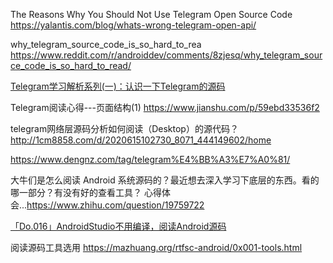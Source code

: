 The Reasons Why You Should Not Use Telegram Open Source Code  https://yalantis.com/blog/whats-wrong-telegram-open-api/

why_telegram_source_code_is_so_hard_to_rea https://www.reddit.com/r/androiddev/comments/8zjesq/why_telegram_source_code_is_so_hard_to_read/

[Telegram学习解析系列(一)：认识一下Telegram的源码](https://www.cnblogs.com/zhangxiaoxu/p/6708790.html)

Telegram阅读心得---页面结构(1) https://www.jianshu.com/p/59ebd33536f2

telegram网络层源码分析如何阅读（Desktop）的源代码？http://1cm8858.com/d/2020615102730_8071_444149602/home

https://www.dengnz.com/tag/telegram%E4%BB%A3%E7%A0%81/

大牛们是怎么阅读 Android 系统源码的？最近想去深入学习下底层的东西。看的哪一部分？有没有好的查看工具？ 心得体会...https://www.zhihu.com/question/19759722

[「Do.016」AndroidStudio不用编译，阅读Android源码](https://segmentfault.com/a/1190000016830245)

阅读源码工具选用  https://mazhuang.org/rtfsc-android/0x001-tools.html